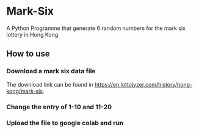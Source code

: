 # Mark-Six
A Python Programme that generate 6 random numbers for the mark six lottery in Hong Kong.

## How to use
### Download a mark six data file
The download link can be found in https://en.lottolyzer.com/history/hong-kong/mark-six.

### Change the entry of 1-10 and 11-20

### Upload the file to google colab and run
